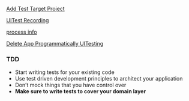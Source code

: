 [Add Test Target Project](https://www.notion.so/Add-Test-Target-Project-06dd35c4cc344d4abd93dae4b9ccdcf6)

[UITest Recording](https://www.notion.so/UITest-Recording-f8eda70d97ad4954ae0fcec1fc175d29)

[process info ](https://www.notion.so/process-info-a6977bcf00a444108d634dfc72e6767e)

[Delete App Programmatically UITesting](https://www.notion.so/Delete-App-Programmatically-UITesting-4e3d77c2404b47b191ea24ef0d0b381d)

### TDD

- Start writing tests for your existing code
- Use test driven development principles to architect your application
- Don’t mock things that you have control over
- **Make sure to write tests to cover your domain layer**
